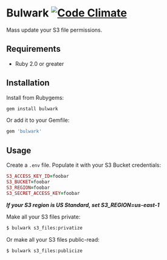 # Bulwark [![Code Climate](https://codeclimate.com/repos/571a2d7e5bd56f13060002a9/badges/b5171ef5b97a22f27c48/gpa.svg)](https://codeclimate.com/repos/571a2d7e5bd56f13060002a9/feed)

Mass update your S3 file permissions.

## Requirements
* Ruby 2.0 or greater

## Installation
Install from Rubygems:

```ruby
gem install bulwark
```

Or add it to your Gemfile:

```ruby
gem 'bulwark'
```

## Usage
Create a `.env` file. Populate it with your S3 Bucket credentials:
```ruby
S3_ACCESS_KEY_ID=foobar
S3_BUCKET=foobar
S3_REGION=foobar
S3_SECRET_ACCESS_KEY=foobar
```
***If your S3 region is US Standard, set S3_REGION=us-east-1***


Make all your S3 files private:
```sh
$ bulwark s3_files:privatize
```

Or make all your S3 files public-read:
```sh
$ bulwark s3_files:publicize
```
